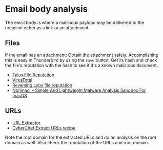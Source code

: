 # Email body analysis

The email body is where a malicious payload may be delivered to the recipient either as a link or an attachment.

## Files

If the email has an attachment: Obtain the attachment safely. Accomplishing this is easy in Thunderbird by using the 
`Save` button. Get its hash and check the file's reputation with the hash to see if it's a known malicious document.

* [Talos File Reputation](https://talosintelligence.com/talos_file_reputation)
* [VirusTotal](https://www.virustotal.com/gui/)
* [Reversing Labs file reputation](https://register.reversinglabs.com/file_reputation)
* [Norimaci – Simple And Lightweight Malware Analysis Sandbox For macOS](https://haxf4rall.com/2022/06/24/norimaci-simple-and-lightweight-malware-analysis-sandbox-for-macos-2/)

## URLs

* [URL Extractor](https://www.convertcsv.com/url-extractor.htm)
* [CyberChef Extract URLs recipe](https://gchq.github.io/CyberChef/)

Note the root domain for the extracted URLs and do an analysis on the root domain as well. Also check the reputation 
of the URLs and root domain.


